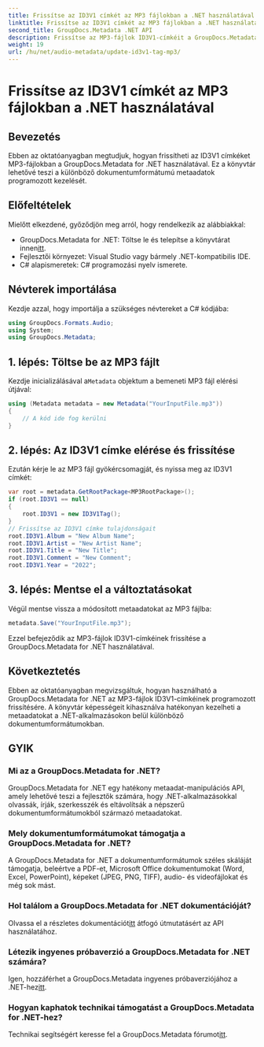 ```yaml
---
title: Frissítse az ID3V1 címkét az MP3 fájlokban a .NET használatával
linktitle: Frissítse az ID3V1 címkét az MP3 fájlokban a .NET használatával
second_title: GroupDocs.Metadata .NET API
description: Frissítse az MP3-fájlok ID3V1-címkéit a GroupDocs.Metadata for .NET segítségével. Kövesse ezt az oktatóanyagot a metaadatok egyszerű kezeléséhez .NET-alkalmazásaiban.
weight: 19
url: /hu/net/audio-metadata/update-id3v1-tag-mp3/
---
```


# Frissítse az ID3V1 címkét az MP3 fájlokban a .NET használatával

## Bevezetés
Ebben az oktatóanyagban megtudjuk, hogyan frissítheti az ID3V1 címkéket MP3-fájlokban a GroupDocs.Metadata for .NET használatával. Ez a könyvtár lehetővé teszi a különböző dokumentumformátumú metaadatok programozott kezelését.
## Előfeltételek
Mielőtt elkezdené, győződjön meg arról, hogy rendelkezik az alábbiakkal:
- GroupDocs.Metadata for .NET: Töltse le és telepítse a könyvtárat innen[itt](https://releases.groupdocs.com/metadata/net/).
- Fejlesztői környezet: Visual Studio vagy bármely .NET-kompatibilis IDE.
- C# alapismeretek: C# programozási nyelv ismerete.

## Névterek importálása
Kezdje azzal, hogy importálja a szükséges névtereket a C# kódjába:
```csharp
using GroupDocs.Formats.Audio;
using System;
using GroupDocs.Metadata;
```
## 1. lépés: Töltse be az MP3 fájlt
 Kezdje inicializálásával a`Metadata` objektum a bemeneti MP3 fájl elérési útjával:
```csharp
using (Metadata metadata = new Metadata("YourInputFile.mp3"))
{
    // A kód ide fog kerülni
}
```
## 2. lépés: Az ID3V1 címke elérése és frissítése
Ezután kérje le az MP3 fájl gyökércsomagját, és nyissa meg az ID3V1 címkét:
```csharp
var root = metadata.GetRootPackage<MP3RootPackage>();
if (root.ID3V1 == null)
{
    root.ID3V1 = new ID3V1Tag();
}
// Frissítse az ID3V1 címke tulajdonságait
root.ID3V1.Album = "New Album Name";
root.ID3V1.Artist = "New Artist Name";
root.ID3V1.Title = "New Title";
root.ID3V1.Comment = "New Comment";
root.ID3V1.Year = "2022";
```
## 3. lépés: Mentse el a változtatásokat
Végül mentse vissza a módosított metaadatokat az MP3 fájlba:
```csharp
metadata.Save("YourInputFile.mp3");
```
Ezzel befejeződik az MP3-fájlok ID3V1-címkéinek frissítése a GroupDocs.Metadata for .NET használatával.

## Következtetés
Ebben az oktatóanyagban megvizsgáltuk, hogyan használható a GroupDocs.Metadata for .NET az MP3-fájlok ID3V1-címkéinek programozott frissítésére. A könyvtár képességeit kihasználva hatékonyan kezelheti a metaadatokat a .NET-alkalmazásokon belül különböző dokumentumformátumokban.

## GYIK
### Mi az a GroupDocs.Metadata for .NET?
GroupDocs.Metadata for .NET egy hatékony metaadat-manipulációs API, amely lehetővé teszi a fejlesztők számára, hogy .NET-alkalmazásokkal olvassák, írják, szerkesszék és eltávolítsák a népszerű dokumentumformátumokból származó metaadatokat.
### Mely dokumentumformátumokat támogatja a GroupDocs.Metadata for .NET?
A GroupDocs.Metadata for .NET a dokumentumformátumok széles skáláját támogatja, beleértve a PDF-et, Microsoft Office dokumentumokat (Word, Excel, PowerPoint), képeket (JPEG, PNG, TIFF), audio- és videofájlokat és még sok mást.
### Hol találom a GroupDocs.Metadata for .NET dokumentációját?
 Olvassa el a részletes dokumentációt[itt](https://tutorials.groupdocs.com/metadata/net/) átfogó útmutatásért az API használatához.
### Létezik ingyenes próbaverzió a GroupDocs.Metadata for .NET számára?
 Igen, hozzáférhet a GroupDocs.Metadata ingyenes próbaverziójához a .NET-hez[itt](https://releases.groupdocs.com/).
### Hogyan kaphatok technikai támogatást a GroupDocs.Metadata for .NET-hez?
 Technikai segítségért keresse fel a GroupDocs.Metadata fórumot[itt](https://forum.groupdocs.com/c/metadata/14).